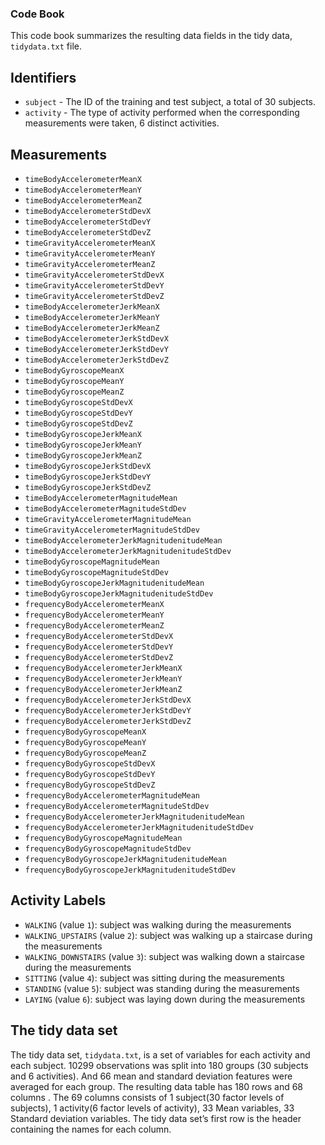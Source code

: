 ### Code Book

This code book summarizes the resulting data fields in the tidy data, `tidydata.txt` file.

## Identifiers

* `subject` - The ID of the training and test subject, a total of 30 subjects.
* `activity` - The type of activity performed when the corresponding measurements were taken, 6 distinct activities.

## Measurements

* `timeBodyAccelerometerMeanX`
* `timeBodyAccelerometerMeanY`
* `timeBodyAccelerometerMeanZ`
* `timeBodyAccelerometerStdDevX`
* `timeBodyAccelerometerStdDevY`
* `timeBodyAccelerometerStdDevZ`
* `timeGravityAccelerometerMeanX`
* `timeGravityAccelerometerMeanY`
* `timeGravityAccelerometerMeanZ`
* `timeGravityAccelerometerStdDevX`
* `timeGravityAccelerometerStdDevY`
* `timeGravityAccelerometerStdDevZ`
* `timeBodyAccelerometerJerkMeanX`
* `timeBodyAccelerometerJerkMeanY`
* `timeBodyAccelerometerJerkMeanZ`
* `timeBodyAccelerometerJerkStdDevX`
* `timeBodyAccelerometerJerkStdDevY`
* `timeBodyAccelerometerJerkStdDevZ`
* `timeBodyGyroscopeMeanX`
* `timeBodyGyroscopeMeanY`
* `timeBodyGyroscopeMeanZ`
* `timeBodyGyroscopeStdDevX`
* `timeBodyGyroscopeStdDevY`
* `timeBodyGyroscopeStdDevZ`
* `timeBodyGyroscopeJerkMeanX`
* `timeBodyGyroscopeJerkMeanY`
* `timeBodyGyroscopeJerkMeanZ`
* `timeBodyGyroscopeJerkStdDevX`
* `timeBodyGyroscopeJerkStdDevY`
* `timeBodyGyroscopeJerkStdDevZ`
* `timeBodyAccelerometerMagnitudeMean`
* `timeBodyAccelerometerMagnitudeStdDev`
* `timeGravityAccelerometerMagnitudeMean`
* `timeGravityAccelerometerMagnitudeStdDev`
* `timeBodyAccelerometerJerkMagnitudenitudeMean`
* `timeBodyAccelerometerJerkMagnitudenitudeStdDev`
* `timeBodyGyroscopeMagnitudeMean`
* `timeBodyGyroscopeMagnitudeStdDev`
* `timeBodyGyroscopeJerkMagnitudenitudeMean`
* `timeBodyGyroscopeJerkMagnitudenitudeStdDev`
* `frequencyBodyAccelerometerMeanX`
* `frequencyBodyAccelerometerMeanY`
* `frequencyBodyAccelerometerMeanZ`
* `frequencyBodyAccelerometerStdDevX`
* `frequencyBodyAccelerometerStdDevY`
* `frequencyBodyAccelerometerStdDevZ`
* `frequencyBodyAccelerometerJerkMeanX`
* `frequencyBodyAccelerometerJerkMeanY`
* `frequencyBodyAccelerometerJerkMeanZ`
* `frequencyBodyAccelerometerJerkStdDevX`
* `frequencyBodyAccelerometerJerkStdDevY`
* `frequencyBodyAccelerometerJerkStdDevZ`
* `frequencyBodyGyroscopeMeanX`
* `frequencyBodyGyroscopeMeanY`
* `frequencyBodyGyroscopeMeanZ`
* `frequencyBodyGyroscopeStdDevX`
* `frequencyBodyGyroscopeStdDevY`
* `frequencyBodyGyroscopeStdDevZ`
* `frequencyBodyAccelerometerMagnitudeMean`
* `frequencyBodyAccelerometerMagnitudeStdDev`
* `frequencyBodyAccelerometerJerkMagnitudenitudeMean`
* `frequencyBodyAccelerometerJerkMagnitudenitudeStdDev`
* `frequencyBodyGyroscopeMagnitudeMean`
* `frequencyBodyGyroscopeMagnitudeStdDev`
* `frequencyBodyGyroscopeJerkMagnitudenitudeMean`
* `frequencyBodyGyroscopeJerkMagnitudenitudeStdDev`


## Activity Labels

* `WALKING` (value `1`): subject was walking during the measurements
* `WALKING_UPSTAIRS` (value `2`): subject was walking up a staircase during the measurements
* `WALKING_DOWNSTAIRS` (value `3`): subject was walking down a staircase during the measurements
* `SITTING` (value `4`): subject was sitting during the measurements
* `STANDING` (value `5`): subject was standing during the measurements
* `LAYING` (value `6`): subject was laying down during the measurements

## The tidy data set
The tidy data set, `tidydata.txt`, is a set of variables for each activity and each subject. 
10299 observations was split into 180 groups (30 subjects and 6 activities). 
And 66 mean and standard deviation features were averaged for each group. 
The resulting data table has 180 rows and 68 columns . 
The 69 columns consists of 1 subject(30 factor levels of subjects), 1 activity(6 factor levels of activity), 33 Mean variables, 33 Standard deviation variables. The tidy data set’s first row is the header containing the names for each column.